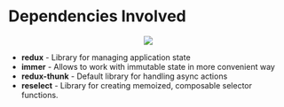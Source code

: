 # Dependencies Involved
<center>

![](https://cdn2.iconfinder.com/data/icons/agile-development-flat/60/Project_Reqirements-agile-scrum-sprint-dependencies-256.png)

</center>

- **redux** - Library for managing application state
- **immer** - Allows to work with immutable state in more convenient way
- **redux-thunk** - Default library for handling async actions
- **reselect** - Library for creating memoized, composable selector functions.